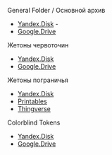 General Folder / Основной архив

* [Yandex.Disk](https://disk.yandex.ru/d/VLVqtXCxKGeIQw) - 
* [Google.Drive](https://drive.google.com/drive/folders/1s0iOqe-i8IDPjKL2Yj5XbRgdXvEG0Xty?usp=drive_link)
  
Жетоны червоточин

* [Yandex.Disk](https://disk.yandex.ru/d/400KCzZQeFMeHw)
* [Google.Drive](https://drive.google.com/drive/folders/1ERX1LwWBxPxwiXBacJX4pka84OhKQOzI?usp=drive_link)

Жетоны пограничья

* [Yandex.Disk](https://disk.yandex.ru/d/grYKa4LgTVWaRw)
* [Printables](https://www.printables.com/model/1039085-twilight-imperium-4-prophecy-of-kings-frontier-tok)
* [Thingverse](https://www.thingiverse.com/thing:6779774)

Colorblind Tokens

* [Yandex.Disk](https://disk.yandex.ru/d/xRiZowGSRRoZww)
* [Google.Drive](https://drive.google.com/drive/folders/1GhfYgBaLPWRK1cOato9ZAeq1AUbQuG3d?usp=drive_link)
